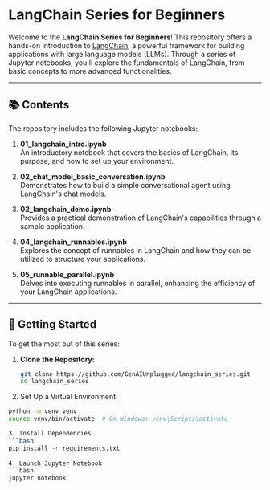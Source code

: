 # LangChain Series for Beginners

Welcome to the **LangChain Series for Beginners**! This repository offers a hands-on introduction to [LangChain](https://www.langchain.com/), a powerful framework for building applications with large language models (LLMs). Through a series of Jupyter notebooks, you'll explore the fundamentals of LangChain, from basic concepts to more advanced functionalities.

---

## 📚 Contents

The repository includes the following Jupyter notebooks:

1. **01_langchain_intro.ipynb**  
   An introductory notebook that covers the basics of LangChain, its purpose, and how to set up your environment.

2. **02_chat_model_basic_conversation.ipynb**  
   Demonstrates how to build a simple conversational agent using LangChain's chat models.

3. **02_langchain_demo.ipynb**  
   Provides a practical demonstration of LangChain's capabilities through a sample application.

4. **04_langchain_runnables.ipynb**  
   Explores the concept of runnables in LangChain and how they can be utilized to structure your applications.

5. **05_runnable_parallel.ipynb**  
   Delves into executing runnables in parallel, enhancing the efficiency of your LangChain applications.

---

## 🚀 Getting Started

To get the most out of this series:

1. **Clone the Repository:**

   ```bash
   git clone https://github.com/GenAIUnplugged/langchain_series.git
   cd langchain_series

2. Set Up a Virtual Environment:
  ```bash
python -m venv venv
source venv/bin/activate  # On Windows: venv\Scripts\activate

3. Install Dependencies
```bash
pip install -r requirements.txt
   
4. Launch Jupyter Notebook
```bash
jupyter notebook

